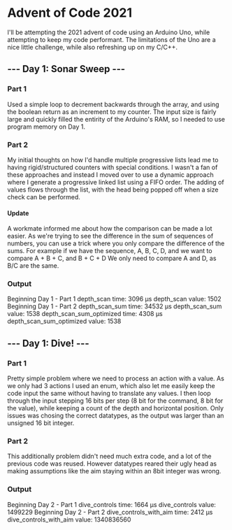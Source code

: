 # Advent of Code 2021
I'll be attempting the 2021 advent of code using an Arduino Uno, while attempting to keep my code performant. The limitations of the Uno are a nice little challenge, while also refreshing up on my C/C++.


## --- Day 1: Sonar Sweep ---

### Part 1
Used a simple loop to decrement backwards through the array, and using the boolean return as an increment to my counter. The input size is fairly large and quickly filled the entirity of the Arduino's RAM, so I needed to use program memory on Day 1.

### Part 2
My initial thoughts on how I'd handle multiple progressive lists lead me to having rigid/structured counters with special conditions. I wasn't a fan of these approaches and instead I moved over to use a dynamic approach where I generate a progressive linked list using a FIFO order. The adding of values flows through the list, with the head being popped off when a size check can be performed.

#### Update
A workmate informed me about how the comparison can be made a lot easier.
As we're trying to see the difference in the sum of sequences of numbers, you can
use a trick where you only compare the difference of the sums.
For example if we have the sequence, A, B, C, D, and we want to compare A + B + C, and B + C + D
We only need to compare A and D, as B/C are the same. 

### Output
Beginning Day 1 - Part 1
depth_scan time: 3096 μs
depth_scan value: 1502
Beginning Day 1 - Part 2
depth_scan_sum time: 34532 μs
depth_scan_sum value: 1538
depth_scan_sum_optimized time: 4308 μs
depth_scan_sum_optimized value: 1538

## --- Day 1: Dive! ---

### Part 1
Pretty simple problem where we need to process an action with a value. As we only had 3 actions I used an enum, which also let me easily keep the code input the same without having to translate any values. I then loop through the input stepping 16 bits per step (8 bit for the command, 8 bit for the value), while keeping a count of the depth and horizontal position. Only issues was chosing the correct datatypes, as the output was larger than an unsigned 16 bit integer.

### Part 2
This additionally problem didn't need much extra code, and a lot of the previous code was reused. However datatypes reared their ugly head as making assumptions like the aim staying within an 8bit integer was wrong.

### Output
Beginning Day 2 - Part 1
dive_controls time: 1664 μs
dive_controls value: 1499229
Beginning Day 2 - Part 2
dive_controls_with_aim time: 2412 μs
dive_controls_with_aim value: 1340836560